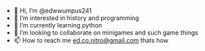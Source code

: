 - 👋 Hi, I’m @edwwumpus241
- 👀 I’m interested in history and programming
- 🌱 I’m currently learning python
- 💞️ I’m looking to collaborate on minigames and such game things
- 📫 How to reach me ed.co.nitro@gmail.com thats how

<!---
edwwumpus241/edwwumpus241 is a ✨ special ✨ repository because its `README.md` (this file) appears on your GitHub profile.
You can click the Preview link to take a look at your changes.
--->
